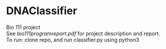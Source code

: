 # DNAClassifier
Bio 111 project
<br />
See *bio111programreport.pdf* for project description and report.
<br />
To run: clone repo, and run classifier.py using python3
